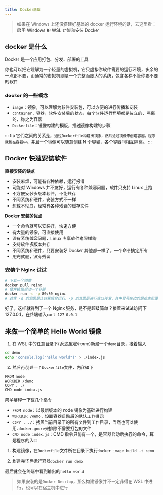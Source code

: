 ```yaml
---
title: Docker基础
---
```


> 如果在 Windows 上还没搭建好基础的 docker 运行环境的话，去这里看：[启用 Windows 的 WSL 功能](/misc/win10开发环境搭建.html#启用-windows-的-wsl-功能)和[安装 Docker](/misc/win10开发环境搭建.html#安装-docker)

## docker 是什么

Docker 是一个应用打包、分发、部署的工具

你也可以把它理解为一个轻量的虚拟机，它只虚拟你软件需要的运行环境，多余的一点都不要，而通常的虚拟机则是一个完整而庞大的系统，包含各种不管你要不要的软件

### docker 的一些概念

- `image`：镜像，可以理解为软件安装包，可以方便的进行传播和安装
- `container`：容器，软件安装后的状态，每个软件运行环境都是独立的、隔离的，称之为容器
- `Dockerfile`：镜像构建的模版，描述镜像构建的步骤

::: tip
它们之间的关系是，`通过Dockerfile构建出镜像，然后通过镜像来创建容器，程序就跑在容器中`。并且一个镜像可以随意创建 N 个容器，各个容器间相互隔离。
:::

## Docker 快速安装软件

**直接安装的缺点**

- 安装麻烦，可能有各种依赖，运行报错
- 可能对 Windows 并不友好，运行有各种兼容问题，软件只支持 Linux 上跑
- 不方便安装多版本软件，不能共存
- 不同系统和硬件，安装方式不一样
- 卸载不彻底，经常有各种残留的缓存文件

**Docker 安装的优点**

- 一个命令就可以安装好，快速方便
- 有大量的镜像，可直接使用
- 没有系统兼容问题，Linux 专享软件也照样跑
- 支持软件多版本共存
- 不同系统和硬件，只要安装好 Docker 其他都一样了，一个命令搞定所有
- 用完就删，没有残留

### 安装个 Nginx 试试

```sh
# 下载一个镜像
docker pull nginx
# 使用镜像启动一个容器
docker run -d -p 80:80 nginx
# 这里 -d 的意思是让容器后台运行，-p 的意思是进行端口转发，其中冒号左边的是宿主机要访问的端口，右边的是容器内部的端口
```

好了，这样就得到了一个 Nginx 服务，是不是超级简单？接着来试试访问下 127.0.0.1，在终端输入`curl 127.0.0.1`

## 来做一个简单的 Hello World 镜像

1. 在 WSL 中的任意目录下(_我这里是/home_)新建一个`demo`目录，接着输入

```sh
cd demo
echo 'console.log("hello world")' > ./index.js
```

2. 然后再创建一个`Dockerfile`文件，内容如下

```sh
FROM node
WORKDIR /demo
COPY . ./
CMD node index.js
```

简单解释一下这几个指令

- `FROM node`：以最新版本的 node 镜像为基础进行构建
- `WORKDIR /demo`：设置容器启动后的默认工作目录
- `COPY . ./`：拷贝当前目录下的所有文件到工作目录，当然也可以使用`.dockerignore`来排除不需要打包的文件
- `CMD node index.js`：CMD 指令只能有一个，是容器启动后执行的命令，算是程序的入口

1. 构建镜像，在`Dockerfile`文件所在目录下执行`docker image build -t demo .`
2. 构建完毕后运行容器`docker run demo`

最后就会在终端中看到输出的`hello world`

> 如果安装的是`Docker Desktop`，那么构建镜像并不一定非得在 WSL 中进行，也可以在宿主机中进行

